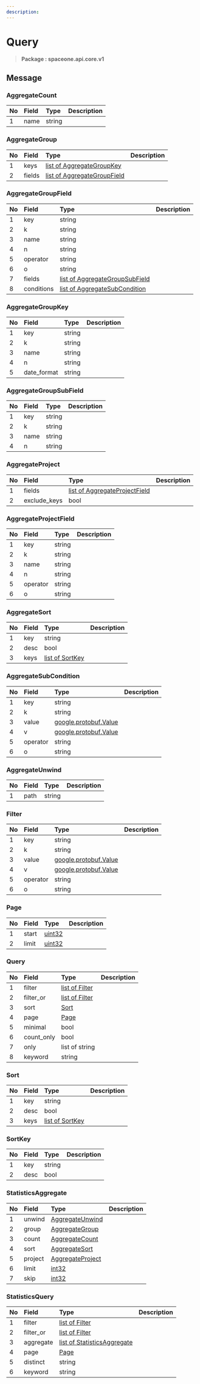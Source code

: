 ```yaml
---
description:  
---
```

# Query

>  **Package : spaceone.api.core.v1**

## 

## Message

### AggregateCount
| No | Field | Type |  Description |
| :--- | :--- | :--- | :--- |
| 1 | name |string | |

### AggregateGroup
| No | Field | Type |  Description |
| :--- | :--- | :--- | :--- |
| 1 | keys |[list of AggregateGroupKey](query.md#aggregategroupkey) | |
| 2 | fields |[list of AggregateGroupField](query.md#aggregategroupfield) | |

### AggregateGroupField
| No | Field | Type |  Description |
| :--- | :--- | :--- | :--- |
| 1 | key |string | |
| 2 | k |string | |
| 3 | name |string | |
| 4 | n |string | |
| 5 | operator |string | |
| 6 | o |string | |
| 7 | fields |[list of AggregateGroupSubField](query.md#aggregategroupsubfield) | |
| 8 | conditions |[list of AggregateSubCondition](query.md#aggregatesubcondition) | |

### AggregateGroupKey
| No | Field | Type |  Description |
| :--- | :--- | :--- | :--- |
| 1 | key |string | |
| 2 | k |string | |
| 3 | name |string | |
| 4 | n |string | |
| 5 | date_format |string | |

### AggregateGroupSubField
| No | Field | Type |  Description |
| :--- | :--- | :--- | :--- |
| 1 | key |string | |
| 2 | k |string | |
| 3 | name |string | |
| 4 | n |string | |

### AggregateProject
| No | Field | Type |  Description |
| :--- | :--- | :--- | :--- |
| 1 | fields |[list of AggregateProjectField](query.md#aggregateprojectfield) | |
| 2 | exclude_keys |bool | |

### AggregateProjectField
| No | Field | Type |  Description |
| :--- | :--- | :--- | :--- |
| 1 | key |string | |
| 2 | k |string | |
| 3 | name |string | |
| 4 | n |string | |
| 5 | operator |string | |
| 6 | o |string | |

### AggregateSort
| No | Field | Type |  Description |
| :--- | :--- | :--- | :--- |
| 1 | key |string | |
| 2 | desc |bool | |
| 3 | keys |[list of SortKey](query.md#sortkey) | |

### AggregateSubCondition
| No | Field | Type |  Description |
| :--- | :--- | :--- | :--- |
| 1 | key |string | |
| 2 | k |string | |
| 3 | value |[google.protobuf.Value](https://developers.google.com/protocol-buffers/docs/reference/overview) | |
| 4 | v |[google.protobuf.Value](https://developers.google.com/protocol-buffers/docs/reference/overview) | |
| 5 | operator |string | |
| 6 | o |string | |

### AggregateUnwind
| No | Field | Type |  Description |
| :--- | :--- | :--- | :--- |
| 1 | path |string | |

### Filter
| No | Field | Type |  Description |
| :--- | :--- | :--- | :--- |
| 1 | key |string | |
| 2 | k |string | |
| 3 | value |[google.protobuf.Value](https://developers.google.com/protocol-buffers/docs/reference/overview) | |
| 4 | v |[google.protobuf.Value](https://developers.google.com/protocol-buffers/docs/reference/overview) | |
| 5 | operator |string | |
| 6 | o |string | |

### Page
| No | Field | Type |  Description |
| :--- | :--- | :--- | :--- |
| 1 | start |[uint32](https://github.com/protocolbuffers/protobuf/blob/master/src/google/protobuf/type.proto) | |
| 2 | limit |[uint32](https://github.com/protocolbuffers/protobuf/blob/master/src/google/protobuf/type.proto) | |

### Query
| No | Field | Type |  Description |
| :--- | :--- | :--- | :--- |
| 1 | filter |[list of Filter](query.md#filter) | |
| 2 | filter_or |[list of Filter](query.md#filter) | |
| 3 | sort |[Sort](query.md#sort) | |
| 4 | page |[Page](query.md#page) | |
| 5 | minimal |bool | |
| 6 | count_only |bool | |
| 7 | only |list of string | |
| 8 | keyword |string | |

### Sort
| No | Field | Type |  Description |
| :--- | :--- | :--- | :--- |
| 1 | key |string | |
| 2 | desc |bool | |
| 3 | keys |[list of SortKey](query.md#sortkey) | |

### SortKey
| No | Field | Type |  Description |
| :--- | :--- | :--- | :--- |
| 1 | key |string | |
| 2 | desc |bool | |

### StatisticsAggregate
| No | Field | Type |  Description |
| :--- | :--- | :--- | :--- |
| 1 | unwind |[AggregateUnwind](query.md#aggregateunwind) | |
| 2 | group |[AggregateGroup](query.md#aggregategroup) | |
| 3 | count |[AggregateCount](query.md#aggregatecount) | |
| 4 | sort |[AggregateSort](query.md#aggregatesort) | |
| 5 | project |[AggregateProject](query.md#aggregateproject) | |
| 6 | limit |[int32](https://github.com/protocolbuffers/protobuf/blob/master/src/google/protobuf/type.proto) | |
| 7 | skip |[int32](https://github.com/protocolbuffers/protobuf/blob/master/src/google/protobuf/type.proto) | |

### StatisticsQuery
| No | Field | Type |  Description |
| :--- | :--- | :--- | :--- |
| 1 | filter |[list of Filter](query.md#filter) | |
| 2 | filter_or |[list of Filter](query.md#filter) | |
| 3 | aggregate |[list of StatisticsAggregate](query.md#statisticsaggregate) | |
| 4 | page |[Page](query.md#page) | |
| 5 | distinct |string | |
| 6 | keyword |string | |
